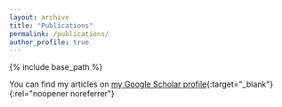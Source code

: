 ```yaml
---
layout: archive
title: "Publications"
permalink: /publications/
author_profile: true
---
```


{% include base_path %}

  You can find my articles on [my Google Scholar profile](https://scholar.google.de/citations?hl=en&user=CBgK8gIAAAAJ){:target="_blank"}{:rel="noopener noreferrer"}

<!---
{% for post in site.publications reversed %}
  {% include archive-single.html %}
{% endfor %}
-->